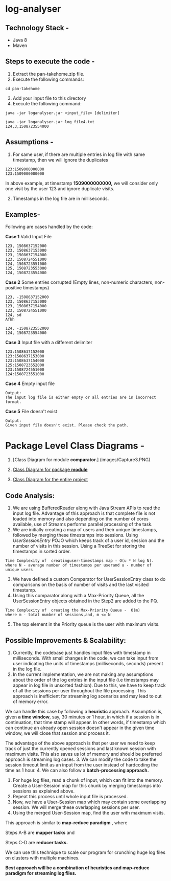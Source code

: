 # log-analyser

## Technology Stack -
* Java 8
* Maven

## Steps to execute the code -

1. Extract the pan-takehome.zip file.
2. Execute the following commands:

```
cd pan-takehome 
```

3. Add your input file to this directory
4. Execute the following command:
```
java -jar loganalyser.jar <input_file> [delimiter]

java -jar loganalyser.jar log_file4.txt 
124,3,1508723554000 
```
## Assumptions -

1. For same user, if there are multiple entries in log file with same timestamp, then we will ignore the duplicates
```
123:1509000000000
123:1509000000000
```
In above example, at timestamp **1509000000000,** we will consider only one visit by the user 123 and ignore duplicate visits.

2. Timestamps in the log file are in milliseconds.

## Examples-

Following are cases handled by the code:

**Case 1** Valid Input File
```
123, 1508637152000
123, 1508637153000
123, 1508637154000 
123, 1508724551000
124, 1508723551000 
125, 1508723553000
124, 1508723554000
```

**Case 2** Some entries corrupted (Empty lines, non-numeric characters, non-positive timestamps)
```
123, -1508637152000
123, 1508637153000
123, 1508637154000
123, 1508724551000
124, sd
Afhh

124, -1508723552000
124, 1508723554000
```

**Case 3** Input file with a different delimiter

```
123:1508637152000
123:1508637153000
123:1508637154000
125:1508723552000
123:1508724551000
124:1508723551000

```
**Case 4** Empty input file

```
Output:
The input log file is either empty or all entries are in incorrect format.

```

**Case 5** File doesn&#39;t exist

```
Output:
Given input file doesn't exist. Please check the path.

```

# Package Level Class Diagrams -

1. [Class Diagram for module **comparator.**] (images/Capture3.PNG)

2. [Class Diagram for package **module**](images/Capture.PNG)

3. [Class Diagram for the entire project](images/Capture2.PNG)
 
## Code Analysis:

1. We are using BufferedReader along with Java Stream APIs to read the input log file. Advantage of this approach is that complete file is not loaded into memory and also depending on the number of cores available, use of Streams performs parallel processing of the task.
2. We are initially creating a map of users and their unique timestamps, followed by merging these timestamps into sessions. Using _UserSessionEntry_ POJO which keeps track of a user id, session and the number of visits in this session.
Using a TreeSet for storing the timestamps in sorted order.

```
Time Complexity of  creatinguser-timestamps map - O(u * N log N).
where N - average number of timestamps per userand u - number of unique users 
```

3. We have defined a custom Comparator for UserSessionEntry class to do comparisons on the basis of number of visits and the last visited timestamp.
4. Using this comparator along with a Max-Priority Queue, all the UserSessionEntry objects obtained in the Step2 are added to the PQ.
```
Time Complexity of  creating the Max-Priority Queue -  O(m)
where m - total number of sessions,and, m <= N
```

5. The top element in the Priority queue is the user with maximum visits.

## Possible Improvements &amp; Scalability:

1. Currently, the codebase just handles input files with timestamp in milliseconds. With small changes in the code, we can take input from user indicating the units of timestamps (milliseconds, seconds) present in the log file.
2. In the current implementation, we are not making any assumptions about the order of the log entries in the input file (i.e timestamps may appear in log file in unsorted fashion). Due to this, we have to keep track of all the sessions per user throughout the file processing. This approach is inefficient for streaming log scenarios and may lead to out of memory error.

We can handle this case by following a **heuristic** approach. Assumption is, given **a time window**, say, 30 minutes or 1 hour, in which if a session is in continuation, that time stamp will appear. In other words, if timestamp which can continue an already open session doesn&#39;t appear in the given time window, we will close that session and process it.

The advantage of the above approach is that per user we need to keep track of just the currently opened sessions and last known session with maximum visits. This also saves us lot of memory and should be preferred approach is streaming log cases.
3. We can modify the code to take the session timeout limit as an input from the user instead of hardcoding the time as 1 hour.
4. We can also follow a **batch-processing approach.**


1. For huge log files, read a chunk of input, which can fit into the memory. Create a User-Session map for this chunk by merging timestamps into sessions as explained above.
2. Repeat this process until whole input file is processed.
3. Now, we have a User-Session map which may contain some overlapping session. We will merge these overlapping sessions per user.
4. Using the merged User-Session map, find the user with maximum visits.

This approach is similar to **map-reduce paradigm** , where

Steps A-B are **mapper tasks**  and

Steps C-D are **reducer tasks.**

We can use this technique to scale our program for crunching huge log files on clusters with multiple machines.

**Best approach will be a combination of heuristics and map-reduce paradigm for streaming log files.**
